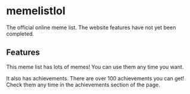 # memelistlol
The official online meme list.
The website features have not yet been completed.

## Features

This meme list has lots of memes! You can use them any time you want.

It also has achievements. There are over 100 achievements you can get! Check them any time in the achievements section of the page.
